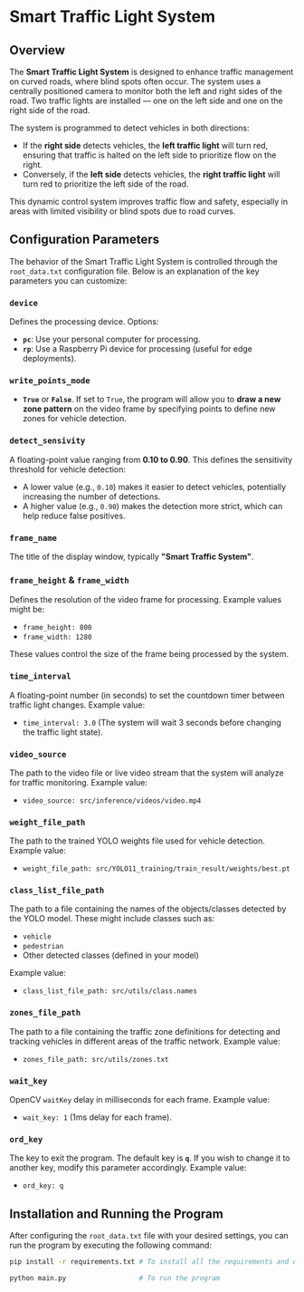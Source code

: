 # Smart Traffic Light System

## Overview

The **Smart Traffic Light System** is designed to enhance traffic management on curved roads, where blind spots often occur. The system uses a centrally positioned camera to monitor both the left and right sides of the road. Two traffic lights are installed — one on the left side and one on the right side of the road.

The system is programmed to detect vehicles in both directions:

- If the **right side** detects vehicles, the **left traffic light** will turn red, ensuring that traffic is halted on the left side to prioritize flow on the right.
- Conversely, if the **left side** detects vehicles, the **right traffic light** will turn red to prioritize the left side of the road.

This dynamic control system improves traffic flow and safety, especially in areas with limited visibility or blind spots due to road curves.



## Configuration Parameters

The behavior of the Smart Traffic Light System is controlled through the `root_data.txt` configuration file. Below is an explanation of the key parameters you can customize:

### `device`
Defines the processing device. Options:

- **`pc`**: Use your personal computer for processing.
- **`rp`**: Use a Raspberry Pi device for processing (useful for edge deployments).

### `write_points_mode`
- **`True`** or **`False`**. If set to `True`, the program will allow you to **draw a new zone pattern** on the video frame by specifying points to define new zones for vehicle detection.

### `detect_sensivity`
A floating-point value ranging from **0.10 to 0.90**. This defines the sensitivity threshold for vehicle detection:

- A lower value (e.g., `0.10`) makes it easier to detect vehicles, potentially increasing the number of detections.
- A higher value (e.g., `0.90`) makes the detection more strict, which can help reduce false positives.

### `frame_name`
The title of the display window, typically **"Smart Traffic System"**.

### `frame_height` & `frame_width`
Defines the resolution of the video frame for processing. Example values might be:

- `frame_height: 800`
- `frame_width: 1280`

These values control the size of the frame being processed by the system.

### `time_interval`
A floating-point number (in seconds) to set the countdown timer between traffic light changes. Example value:

- `time_interval: 3.0` (The system will wait 3 seconds before changing the traffic light state).

### `video_source`
The path to the video file or live video stream that the system will analyze for traffic monitoring. Example value:

- `video_source: src/inference/videos/video.mp4`

### `weight_file_path`
The path to the trained YOLO weights file used for vehicle detection. Example value:

- `weight_file_path: src/YOLO11_training/train_result/weights/best.pt`

### `class_list_file_path`
The path to a file containing the names of the objects/classes detected by the YOLO model. These might include classes such as:

- `vehicle`
- `pedestrian`
- Other detected classes (defined in your model)

Example value:

- `class_list_file_path: src/utils/class.names`

### `zones_file_path`
The path to a file containing the traffic zone definitions for detecting and tracking vehicles in different areas of the traffic network. Example value:

- `zones_file_path: src/utils/zones.txt`

### `wait_key`
OpenCV `waitKey` delay in milliseconds for each frame. Example value:

- `wait_key: 1` (1ms delay for each frame).

### `ord_key`
The key to exit the program. The default key is **`q`**. If you wish to change it to another key, modify this parameter accordingly. Example value:

- `ord_key: q`



## Installation and Running the Program

After configuring the `root_data.txt` file with your desired settings, you can run the program by executing the following command:

```bash
pip install -r requirements.txt # To install all the requirements and dependencies

python main.py                  # To run the program
